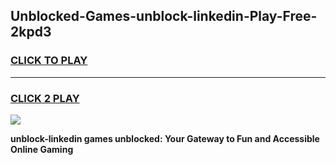
## Unblocked-Games-unblock-linkedin-Play-Free-2kpd3
<h3>
<a href="https://premium76.site?title=unblock-linkedin&ref=23A">CLICK TO PLAY</a></h3>
<hr>

<h3>
<a href="https://premium76.site?title=unblock-linkedin&ref=23A">CLICK 2 PLAY</a>
  
</h3>

<a href="https://premium76.site?title=unblock-linkedin&ref=23A"><img src="https://clearcache.store/games.png"></a>


**unblock-linkedin games unblocked: Your Gateway to Fun and Accessible Online Gaming**
